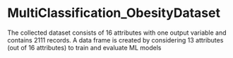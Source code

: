 # MultiClassification_ObesityDataset
The collected dataset consists of 16 attributes with one output variable and contains 2111 records. A data frame is created by considering 13 attributes (out of 16 attributes) to train and evaluate ML models
